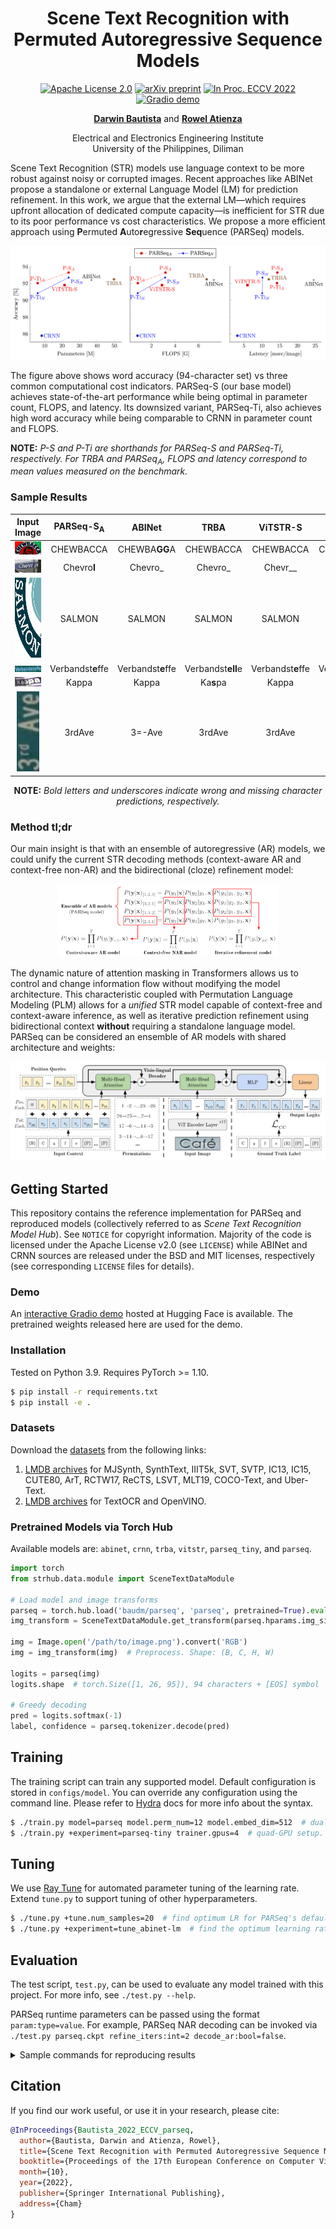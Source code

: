 <div align="center">

# Scene Text Recognition with<br/>Permuted Autoregressive Sequence Models
[![Apache License 2.0](https://img.shields.io/github/license/baudm/parseq)](https://github.com/baudm/parseq/blob/main/LICENSE)
[![arXiv preprint](http://img.shields.io/badge/arXiv-2207.06966-b31b1b)](https://arxiv.org/abs/2207.06966)
[![In Proc. ECCV 2022](http://img.shields.io/badge/ECCV-2022-6790ac)](https://eccv2022.ecva.net/)
[![Gradio demo](https://img.shields.io/badge/demo-Gradio-ff7c00)](https://huggingface.co/spaces/baudm/PARSeq-OCR)

[**Darwin Bautista**](https://github.com/baudm) and [**Rowel Atienza**](https://github.com/roatienza)

Electrical and Electronics Engineering Institute<br/>
University of the Philippines, Diliman

</div>

Scene Text Recognition (STR) models use language context to be more robust against noisy or corrupted images. Recent approaches like ABINet propose a standalone or external Language Model (LM) for prediction refinement. In this work, we argue that the external LM&mdash;which requires upfront allocation of dedicated compute capacity&mdash;is inefficient for STR due to its poor performance vs cost characteristics. We propose a more efficient approach using **P**ermuted **A**uto**r**egressive **Seq**uence (PARSeq) models.

![PARSeq](.github/gh-teaser.png)

The figure above shows word accuracy (94-character set) vs three common computational cost indicators. PARSeq-S (our base model) achieves state-of-the-art performance while being optimal in parameter count, FLOPS, and latency. Its downsized variant, PARSeq-Ti, also achieves high word accuracy while being comparable to CRNN in parameter count and FLOPS.

**NOTE:** _P-S and P-Ti are shorthands for PARSeq-S and PARSeq-Ti, respectively. For TRBA and PARSeq<sub>A</sub>, FLOPS and latency correspond to mean values measured on the benchmark._

### Sample Results
<div align="center">

| Input Image                                                                | PARSeq-S<sub>A</sub> | ABINet            | TRBA              | ViTSTR-S          | CRNN              |
|:--------------------------------------------------------------------------:|:--------------------:|:-----------------:|:-----------------:|:-----------------:|:-----------------:|
| <img src="demo_images/art-01107.jpg" alt="CHEWBACCA" width="128"/>         | CHEWBACCA            | CHEWBA**GG**A     | CHEWBACCA         | CHEWBACCA         | CHEW**U**ACCA     |
| <img src="demo_images/coco-1166773.jpg" alt="Chevron" width="128"/>        | Chevro**l**          | Chevro\_          | Chevro\_          | Chevr\_\_         | Chevr\_\_         |
| <img src="demo_images/cute-184.jpg" alt="SALMON" height="128"/>            | SALMON               | SALMON            | SALMON            | SALMON            | SA\_MON           |
| <img src="demo_images/ic13_word_256.png" alt="Verbandstoffe" width="128"/> | Verbandst**e**ffe    | Verbandst**e**ffe | Verbandst**ell**e | Verbandst**e**ffe | Verbands**le**ffe |
| <img src="demo_images/ic15_word_26.png" alt="Kappa" width="128"/>          | Kappa                | Kappa             | Ka**s**pa         | Kappa             | Ka**ad**a         |
| <img src="demo_images/uber-27491.jpg" alt="3rdAve" height="128"/>          | 3rdAve               | 3=-Ave            | 3rdAve            | 3rdAve            | **Coke**          |

**NOTE:** _Bold letters and underscores indicate wrong and missing character predictions, respectively._
</div>

### Method tl;dr

Our main insight is that with an ensemble of autoregressive (AR) models, we could unify the current STR decoding methods (context-aware AR and context-free non-AR) and the bidirectional (cloze) refinement model:
<div align="center"><img src=".github/contexts-example.png" alt="Unified STR model" width="70%"/></div>

The dynamic nature of attention masking in Transformers allows us to control and change information flow without modifying the model architecture. This characteristic coupled with Permutation Language Modeling (PLM) allows for a _unified_ STR model capable of context-free and context-aware inference, as well as iterative prediction refinement using bidirectional context **without** requiring a standalone language model. PARSeq can be considered an ensemble of AR models with shared architecture and weights:

![System](.github/system.png)

## Getting Started
This repository contains the reference implementation for PARSeq and reproduced models (collectively referred to as _Scene Text Recognition Model Hub_). See `NOTICE` for copyright information.
Majority of the code is licensed under the Apache License v2.0 (see `LICENSE`) while ABINet and CRNN sources are
released under the BSD and MIT licenses, respectively (see corresponding `LICENSE` files for details).

### Demo
An [interactive Gradio demo](https://huggingface.co/spaces/baudm/PARSeq-OCR) hosted at Hugging Face is available. The pretrained weights released here are used for the demo.

### Installation
Tested on Python 3.9. Requires PyTorch >= 1.10.
```bash
$ pip install -r requirements.txt
$ pip install -e .
 ```
### Datasets
Download the [datasets](Datasets.md) from the following links:
1. [LMDB archives](https://drive.google.com/drive/folders/1NYuoi7dfJVgo-zUJogh8UQZgIMpLviOE) for MJSynth, SynthText, IIIT5k, SVT, SVTP, IC13, IC15, CUTE80, ArT, RCTW17, ReCTS, LSVT, MLT19, COCO-Text, and Uber-Text.
2. [LMDB archives](https://drive.google.com/drive/folders/1D9z_YJVa6f-O0juni-yG5jcwnhvYw-qC) for TextOCR and OpenVINO.

### Pretrained Models via Torch Hub
Available models are: `abinet`, `crnn`, `trba`, `vitstr`, `parseq_tiny`, and `parseq`.
```python
import torch
from strhub.data.module import SceneTextDataModule

# Load model and image transforms
parseq = torch.hub.load('baudm/parseq', 'parseq', pretrained=True).eval()
img_transform = SceneTextDataModule.get_transform(parseq.hparams.img_size)

img = Image.open('/path/to/image.png').convert('RGB')
img = img_transform(img)  # Preprocess. Shape: (B, C, H, W)

logits = parseq(img)
logits.shape  # torch.Size([1, 26, 95]), 94 characters + [EOS] symbol

# Greedy decoding
pred = logits.softmax(-1)
label, confidence = parseq.tokenizer.decode(pred)
```

## Training

The training script can train any supported model. Default configuration is stored in ```configs/model```. You can override any configuration using the command line. Please refer to [Hydra](https://hydra.cc) docs for more info about the syntax.
```bash
$ ./train.py model=parseq model.perm_num=12 model.embed_dim=512  # dual-GPU setup. Set embed_dim to 512 instead of 384
$ ./train.py +experiment=parseq-tiny trainer.gpus=4  # quad-GPU setup. Train tiny variant of PARSeq. See configs/experiment.
```

## Tuning

We use [Ray Tune](https://www.ray.io/ray-tune) for automated parameter tuning of the learning rate. Extend `tune.py` to support tuning of other hyperparameters.
```bash
$ ./tune.py +tune.num_samples=20  # find optimum LR for PARSeq's default config using 20 trials
$ ./tune.py +experiment=tune_abinet-lm  # find the optimum learning rate for ABINet's language model
```

## Evaluation
The test script, ```test.py```, can be used to evaluate any model trained with this project. For more info, see ```./test.py --help```.

PARSeq runtime parameters can be passed using the format `param:type=value`. For example, PARSeq NAR decoding can be invoked via `./test.py parseq.ckpt refine_iters:int=2 decode_ar:bool=false`.

<details><summary>Sample commands for reproducing results</summary><p>

### Lowercase alphanumeric comparison on benchmark datasets (Table 6)
```bash
$ ./test.py outputs/<model>/<timestamp>/checkpoints/last.ckpt  # or use the released weights: ./test.py /path/to/parseq.pt
```
**Sample output:**
| Dataset   | # samples | Accuracy | 1 - NED | Confidence | Label Length |
|:---------:|----------:|---------:|--------:|-----------:|-------------:|
| IIIT5k    |      3000 |    99.00 |   99.79 |      97.09 |         5.09 |
| SVT       |       647 |    97.84 |   99.54 |      95.87 |         5.86 |
| IC13_1015 |      1015 |    98.13 |   99.43 |      97.19 |         5.31 |
| IC15_2077 |      2077 |    89.22 |   96.43 |      91.91 |         5.33 |
| SVTP      |       645 |    96.90 |   99.36 |      94.37 |         5.86 |
| CUTE80    |       288 |    98.61 |   99.80 |      96.43 |         5.53 |
| **Combined** | **7672** | **95.95** | **98.78** | **95.34** | **5.33** |
--------------------------------------------------------------------------

### Benchmark using different evaluation character sets (Table 4)
```bash
$ ./test.py outputs/<model>/<timestamp>/checkpoints/last.ckpt  # lowercase alphanumeric (36-character set)
$ ./test.py outputs/<model>/<timestamp>/checkpoints/last.ckpt --cased  # mixed-case alphanumeric (62-character set)
$ ./test.py outputs/<model>/<timestamp>/checkpoints/last.ckpt --cased --punctuation  # mixed-case alphanumeric + punctuation (94-character set)
```

### Lowercase alphanumeric comparison on more challenging datasets (Table 5)
```bash
$ ./test.py outputs/<model>/<timestamp>/checkpoints/last.ckpt --new
```

### Benchmark Model Compute Requirements (Figure 5)
```bash
$ ./bench.py model=parseq model.decode_ar=false model.refine_iters=3
<torch.utils.benchmark.utils.common.Measurement object at 0x7f8fcae67ee0>
model(x)
  Median: 14.87 ms
  IQR:    0.33 ms (14.78 to 15.12)
  7 measurements, 10 runs per measurement, 1 thread
| module                | #parameters   | #flops   | #activations   |
|:----------------------|:--------------|:---------|:---------------|
| model                 | 23.833M       | 3.255G   | 8.214M         |
|  encoder              |  21.381M      |  2.88G   |  7.127M        |
|  decoder              |  2.368M       |  0.371G  |  1.078M        |
|  head                 |  36.575K      |  3.794M  |  9.88K         |
|  text_embed.embedding |  37.248K      |  0       |  0             |
```

### Latency Measurements vs Output Label Length (Appendix I)
```bash
$ ./bench.py model=parseq model.decode_ar=false model.refine_iters=3 +range=true
```

### Orientation robustness benchmark (Appendix J)
```bash
$ ./test.py outputs/<model>/<timestamp>/checkpoints/last.ckpt --cased --punctuation  # no rotation
$ ./test.py outputs/<model>/<timestamp>/checkpoints/last.ckpt --cased --punctuation --rotation 90
$ ./test.py outputs/<model>/<timestamp>/checkpoints/last.ckpt --cased --punctuation --rotation 180
$ ./test.py outputs/<model>/<timestamp>/checkpoints/last.ckpt --cased --punctuation --rotation 270 
```

### Using trained models to read text from images (Appendix L)
```bash
$ ./read.py outputs/<model>/<timestamp>/checkpoints/last.ckpt --images demo_images/*
Additional keyword arguments: {}
demo_images/art-01107.jpg: CHEWBACCA
demo_images/coco-1166773.jpg: Chevrol
demo_images/cute-184.jpg: SALMON
demo_images/ic13_word_256.png: Verbandsteffe
demo_images/ic15_word_26.png: Kaopa
demo_images/uber-27491.jpg: 3rdAve

# use NAR decoding + 2 refinement iterations for PARSeq
$ ./read.py outputs/parseq/2021-10-28_23-23-10/checkpoints/last.ckpt refine_iters:int=2 decode_ar:bool=false --images demo_images/*
```
</p></details>

## Citation
If you find our work useful, or use it in your research, please cite:
```bibtex
@InProceedings{Bautista_2022_ECCV_parseq,
  author={Bautista, Darwin and Atienza, Rowel},
  title={Scene Text Recognition with Permuted Autoregressive Sequence Models},
  booktitle={Proceedings of the 17th European Conference on Computer Vision (ECCV)},
  month={10},
  year={2022},
  publisher={Springer International Publishing},
  address={Cham}
}
```
